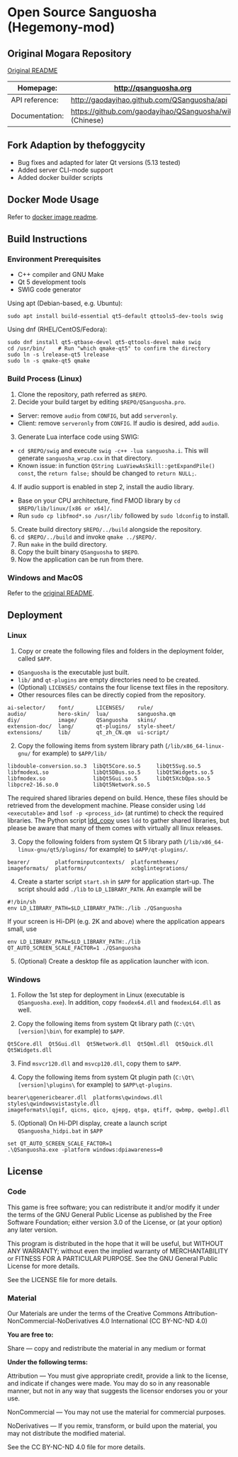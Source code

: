 Open Source Sanguosha (Hegemony-mod)
==========

Original Mogara Repository
----------

[Original README](./README_Mogara.md)

| Homepage:      | http://qsanguosha.org                        |
|----------------|-----------------------------------------------|
| API reference: | http://gaodayihao.github.com/QSanguosha/api   |
| Documentation: | https://github.com/gaodayihao/QSanguosha/wiki (Chinese) |

Fork Adaption by thefoggycity
----------

- Bug fixes and adapted for later Qt versions (5.13 tested)
- Added server CLI-mode support
- Added docker builder scripts

Docker Mode Usage
----------

Refer to [docker image readme](./docker_build/QSanguosha-Hegemony-Server-Docker/README.md).

Build Instructions
----------

### Environment Prerequisites

- C++ compiler and GNU Make
- Qt 5 development tools
- SWIG code generator

Using apt (Debian-based, e.g. Ubuntu):
```
sudo apt install build-essential qt5-default qttools5-dev-tools swig
```

Using dnf (RHEL/CentOS/Fedora):
```
sudo dnf install qt5-qtbase-devel qt5-qttools-devel make swig
cd /usr/bin/    # Run "which qmake-qt5" to confirm the directory
sudo ln -s lrelease-qt5 lrelease
sudo ln -s qmake-qt5 qmake
```

### Build Process (Linux)

1. Clone the repository, path referred as `$REPO`.
2. Decide your build target by editing `$REPO/QSanguosha.pro`. 
  - Server: remove `audio` from `CONFIG`, but add `serveronly`.
  - Client: remove `serveronly` from `CONFIG`. If audio is desired, add `audio`.
3. Generate Lua interface code using SWIG:
  - `cd $REPO/swig` and execute `swig -c++ -lua sanguosha.i`. This will generate `sanguosha_wrap.cxx` in that directory.
  - Known issue: in function `QString LuaViewAsSkill::getExpandPile() const`, the `return false;` should be changed to `return NULL;`.
4. If audio support is enabled in step 2, install the audio library.
  - Base on your CPU architecture, find FMOD library by `cd $REPO/lib/linux/[x86 or x64]/`.
  - Run `sudo cp libfmod*.so /usr/lib/` followed by `sudo ldconfig` to install.
5. Create build directory `$REPO/../build` alongside the repository.
6. `cd $REPO/../build` and invoke `qmake ../$REPO/`.
7. Run `make` in the build directory.
8. Copy the built binary `QSanguosha` to `$REPO`.
9. Now the application can be run from there.

### Windows and MacOS

Refer to the [original README](./README_Mogara.md).

Deployment
----------

### Linux

1. Copy or create the following files and folders in the deployment folder, called `$APP`.
  - `QSanguosha` is the executable just built.
  - `lib/` and `qt-plugins` are empty directories need to be created.
  - (Optional) `LICENSES/` contains the four license text files in the repository.
  - Other resources files can be directly copied from the repository.
```
ai-selector/    font/       LICENSES/    rule/
audio/          hero-skin/  lua/         sanguosha.qm
diy/            image/      QSanguosha   skins/
extension-doc/  lang/       qt-plugins/  style-sheet/
extensions/     lib/        qt_zh_CN.qm  ui-script/
```

2. Copy the following items from system library path (`/lib/x86_64-linux-gnu/` for example) to `$APP/lib/`
```
libdouble-conversion.so.3  libQt5Core.so.5     libQt5Svg.so.5
libfmodexL.so              libQt5DBus.so.5     libQt5Widgets.so.5
libfmodex.so               libQt5Gui.so.5      libQt5XcbQpa.so.5
libpcre2-16.so.0           libQt5Network.so.5
```
The required shared libraries depend on build. Hence, these files should be retrieved from the development machine. Please consider using `ldd <executable>` and `lsof -p <process_id>` (at runtime) to check the required libraries. The Python script [ldd_copy](./ldd_copy.py) uses `ldd` to gather shared libraries, but please be aware that many of them comes with virtually all linux releases.

3. Copy the following folders from system Qt 5 library path (`/lib/x86_64-linux-gnu/qt5/plugins/` for example) to `$APP/qt-plugins/`.
```
bearer/        platforminputcontexts/  platformthemes/
imageformats/  platforms/              xcbglintegrations/
```

4. Create a starter script `start.sh` in `$APP` for application start-up. The script should add `./lib` to `LD_LIBRARY_PATH`. An example will be
```
#!/bin/sh
env LD_LIBRARY_PATH=$LD_LIBRARY_PATH:./lib ./QSanguosha
```
If your screen is Hi-DPI (e.g. 2K and above) where the application appears small, use
```
env LD_LIBRARY_PATH=$LD_LIBRARY_PATH:./lib QT_AUTO_SCREEN_SCALE_FACTOR=1 ./QSanguosha
```

5. (Optional) Create a desktop file as application launcher with icon.

### Windows

1. Follow the 1st step for deployment in Linux (executable is `QSanguosha.exe`). In addition, copy `fmodex64.dll` and `fmodexL64.dll` as well.

2. Copy the following items from system Qt library path (`C:\Qt\[version]\bin\` for example) to `$APP`.
```
Qt5Core.dll  Qt5Gui.dll  Qt5Network.dll  Qt5Qml.dll  Qt5Quick.dll  Qt5Widgets.dll
```

3. Find `msvcr120.dll` and `msvcp120.dll`, copy them to `$APP`.

4. Copy the following items from system Qt plugin path (`C:\Qt\[version]\plugins\` for example) to `$APP\qt-plugins`.
```
bearer\qgenericbearer.dll  platforms\qwindows.dll  styles\qwindowsvistastyle.dll
imageformats\[qgif, qicns, qico, qjepg, qtga, qtiff, qwbmp, qwebp].dll
```

5. (Optional) On Hi-DPI display, create a launch script `QSanguosha_hidpi.bat` in `$APP`
```
set QT_AUTO_SCREEN_SCALE_FACTOR=1
.\QSanguosha.exe -platform windows:dpiawareness=0
```

License
----------

### Code
This game is free software; you can redistribute it and/or
modify it under the terms of the GNU General Public License
as published by the Free Software Foundation; either version 3.0
of the License, or (at your option) any later version.

This program is distributed in the hope that it will be useful,
but WITHOUT ANY WARRANTY; without even the implied warranty of
MERCHANTABILITY or FITNESS FOR A PARTICULAR PURPOSE.  See the GNU
General Public License for more details.

See the LICENSE file for more details.

### Material
Our Materials are under the terms of the Creative Commons
Attribution-NonCommercial-NoDerivatives 4.0 International (CC
BY-NC-ND 4.0)

**You are free to:**

Share — copy and redistribute the material in any medium or format

**Under the following terms:**

Attribution — You must give appropriate credit, provide a link to
the license, and indicate if changes were made. You may do so in
any reasonable manner, but not in any way that suggests the licensor
endorses you or your use.

NonCommercial — You may not use the material for commercial purposes.

NoDerivatives — If you remix, transform, or build upon the material,
you may not distribute the modified material.

See the CC BY-NC-ND 4.0 file for more details.

